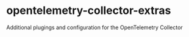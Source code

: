 # opentelemetry-collector-extras
Additional plugings and configuration for the OpenTelemetry Collector
